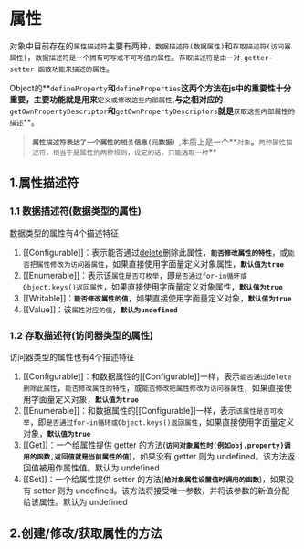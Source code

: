# 属性

对象中目前存在的`属性描述符`主要有两种，`数据描述符(数据属性)`和`存取描述符(访问器属性)`，`数据描述符是一个拥有可写或不可写值的属性`。`存取描述符是由一对 getter-setter 函数功能来描述的属性`。

Object的**`defineProperty`**和**`defineProperties`**这两个方法在js中的重要性十分重要，主要功能就是用来**`定义或修改这些内部属性`**,与之相对应的**`getOwnPropertyDescriptor`**和**`getOwnPropertyDescriptors`**就是**`获取这些内部属性的描述`**。

> **`属性描述符表达了一个属性的相关信息(元数据）`**,本质上是一个**`对象`**。**`两种属性描述符，相当于是属性的两种规则，设定的话，只能选取一种`**

## 1.属性描述符

### 1.1 数据描述符(数据类型的属性)

数据类型的属性有4个描述特征

1. [[Configurable]]：表示能否通过[delete](https://segmentfault.com/a/1190000010574280)删除此属性，**`能否修改属性的特性`**，或`能否把属性修改为访问器属性`，如果直接使用字面量定义对象属性，**`默认值为true`**
2. [[Enumerable]]：表示该`属性是否可枚举`，即`是否通过for-in循环或Object.keys()返回属性`，如果直接使用字面量定义对象属性，**`默认值为true`**
3. [[Writable]]：**`能否修改属性的值`**，如果直接使用字面量定义对象，**`默认值为true`**
4. [[Value]]：该`属性对应的值`，**`默认为undefined`**



### 1.2 存取描述符(访问器类型的属性)

访问器类型的属性也有4个描述特征

1. [[Configurable]]：和数据属性的[[Configurable]]一样，表示`能否通过delete删除此属性`，`能否修改属性的特性`，或`能否修改把属性修改为访问器属性`，如果直接使用字面量定义对象，**`默认值为true`**
2. [[Enumerable]]：和数据属性的[[Configurable]]一样，表示`该属性是否可枚举`，即`是否通过for-in循环或Object.keys()返回属性`，如果直接使用字面量定义对象，**`默认值为true`**
3. [[Get]]：一个给属性提供 getter 的方法(**`访问对象属性时(例如obj.property)调用的函数,返回值就是当前属性的值`**)，如果没有 getter 则为 undefined。该方法返回值被用作属性值。默认为 undefined
4. [[Set]]：一个给属性提供 setter 的方法(**`给对象属性设置值时调用的函数`**)，如果没有 setter 则为 undefined。该方法将接受唯一参数，并将该参数的新值分配给该属性。默认为 undefined



## 2.创建/修改/获取属性的方法
